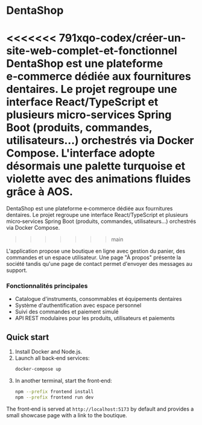 # DentaShop

<<<<<<< 791xqo-codex/créer-un-site-web-complet-et-fonctionnel
DentaShop est une plateforme e‑commerce dédiée aux fournitures dentaires. Le projet regroupe une interface React/TypeScript et plusieurs micro‑services Spring Boot (produits, commandes, utilisateurs…) orchestrés via Docker Compose. L'interface adopte désormais une palette turquoise et violette avec des animations fluides grâce à AOS.
=======
DentaShop est une plateforme e‑commerce dédiée aux fournitures dentaires. Le projet regroupe une interface React/TypeScript et plusieurs micro‑services Spring Boot (produits, commandes, utilisateurs…) orchestrés via Docker Compose.
>>>>>>> main

L'application propose une boutique en ligne avec gestion du panier, des commandes et un espace utilisateur. Une page "À propos" présente la société tandis qu'une page de contact permet d'envoyer des messages au support.

### Fonctionnalités principales

- Catalogue d'instruments, consommables et équipements dentaires
- Système d'authentification avec espace personnel
- Suivi des commandes et paiement simulé
- API REST modulaires pour les produits, utilisateurs et paiements

## Quick start

1. Install Docker and Node.js.
2. Launch all back‑end services:
   ```bash
   docker-compose up
   ```
3. In another terminal, start the front‑end:
   ```bash
   npm --prefix frontend install
   npm --prefix frontend run dev
   ```

The front‑end is served at `http://localhost:5173` by default and provides a small showcase page with a link to the boutique.

